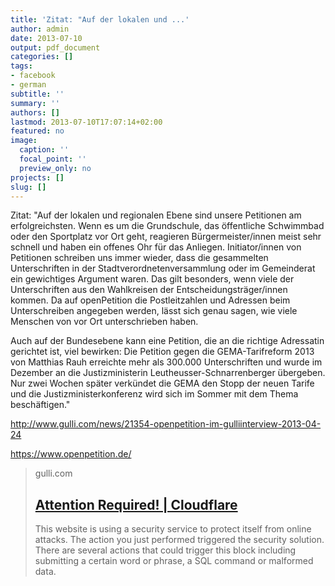 ```yaml
---
title: 'Zitat: "Auf der lokalen und ...'
author: admin
date: 2013-07-10
output: pdf_document
categories: []
tags:
- facebook
- german
subtitle: ''
summary: ''
authors: []
lastmod: 2013-07-10T17:07:14+02:00
featured: no
image:
  caption: ''
  focal_point: ''
  preview_only: no
projects: []
slug: []
---
```

Zitat:
"Auf der lokalen und regionalen Ebene sind unsere Petitionen am erfolgreichsten. Wenn es um die Grundschule, das öffentliche Schwimmbad oder den Sportplatz vor Ort geht, reagieren Bürgermeister/innen meist sehr schnell und haben ein offenes Ohr für das Anliegen. Initiator/innen von Petitionen schreiben uns immer wieder, dass die gesammelten Unterschriften in der Stadtverordnetenversammlung oder im Gemeinderat ein gewichtiges Argument waren. Das gilt besonders, wenn viele der Unterschriften aus den Wahlkreisen der Entscheidungsträger/innen kommen. Da auf openPetition die Postleitzahlen und Adressen beim Unterschreiben angegeben werden, lässt sich genau sagen, wie viele Menschen von vor Ort unterschrieben haben.

Auch auf der Bundesebene kann eine Petition, die an die richtige Adressatin gerichtet ist, viel bewirken: Die Petition gegen die GEMA-Tarifreform 2013 von Matthias Rauh erreichte mehr als 300.000 Unterschriften und wurde im Dezember an die Justizministerin Leutheusser-Schnarrenberger übergeben. Nur zwei Wochen später verkündet die GEMA den Stopp der neuen Tarife und die Justizministerkonferenz wird sich im Sommer mit dem Thema beschäftigen."

http://www.gulli.com/news/21354-openpetition-im-gulliinterview-2013-04-24

https://www.openpetition.de/
> gulli.com
> ## [Attention Required! | Cloudflare](http://www.gulli.com/news/21354-openpetition-im-gulliinterview-2013-04-24)
>
>This website is using a security service to protect itself from online attacks. The action you just performed triggered the security solution. There are several actions that could trigger this block including submitting a certain word or phrase, a SQL command or malformed data.

